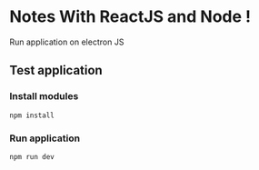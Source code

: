 # Notes With ReactJS and Node !

Run application on electron JS

## Test application
### Install modules
```
npm install
```

### Run application

```
npm run dev
```


